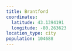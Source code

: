 ```yaml
---
title: Brantford
coordinates:
  latitude: 43.1394191
  longitude: -80.263623
location_type: city
population: 104688
---
```

